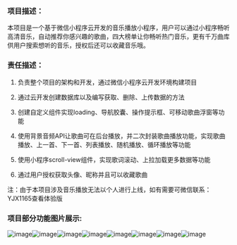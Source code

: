 
### 项目描述：  
本项目是一个基于微信小程序云开发的音乐播放小程序，用户可以通过小程序畅听高清音乐，自动推荐你感兴趣的歌曲，四大榜单让你畅听热门音乐，更有千万曲库供用户搜索想听的音乐，授权后还可以收藏音乐哦。  

### 责任描述：  

1)	负责整个项目的架构和开发，通过微信小程序云开发环境构建项目  

2)	通过云开发创建数据库以及编写获取、删除、上传数据的方法  

3)	创建自定义组件实现loading、导航胶囊、操作提示框、可移动歌曲浮窗等功能  

4)	使用背景音频API让歌曲可在后台播放，并二次封装歌曲播放功能，实现歌曲播放、上一首、下一首、列表播放、随机播放、循环播放等功能  

5)	使用小程序scroll-view组件，实现歌词滚动、上拉加载更多数据等功能  

6)	通过用户授权获取头像、昵称并且可以收藏歌曲  

注：由于本项目涉及音乐播放无法以个人进行上线，如有需要可微信联系：YJX1165查看体验版  
### 项目部分功能图片展示:
![image](https://github.com/yujinxings/wxDream/blob/master/images/1.jpg)![image](https://github.com/yujinxings/wxDream/blob/master/images/2.jpg)![image](https://github.com/yujinxings/wxDream/blob/master/images/3.jpg)![image](https://github.com/yujinxings/wxDream/blob/master/images/4.jpg)![image](https://github.com/yujinxings/wxDream/blob/master/images/5.jpg)![image](https://github.com/yujinxings/wxDream/blob/master/images/6.jpg)![image](https://github.com/yujinxings/wxDream/blob/master/images/7.jpg)![image](https://github.com/yujinxings/wxDream/blob/master/images/8.jpg)  



